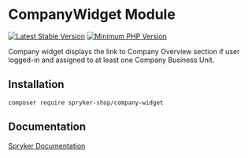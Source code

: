 # CompanyWidget Module
[![Latest Stable Version](https://poser.pugx.org/spryker-shop/company-widget/v/stable.svg)](https://packagist.org/packages/spryker-shop/company-widget)
[![Minimum PHP Version](https://img.shields.io/badge/php-%3E%3D%208.2-8892BF.svg)](https://php.net/)

Company widget displays the link to Company Overview section if user logged-in and assigned to at least one Company Business Unit.

## Installation

```
composer require spryker-shop/company-widget
```

## Documentation

[Spryker Documentation](https://docs.spryker.com)
